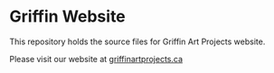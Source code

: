 Griffin Website
===============

This repository holds the source files for Griffin Art Projects website. 

Please visit our website at [griffinartprojects.ca](http://griffinartprojects.ca/)
